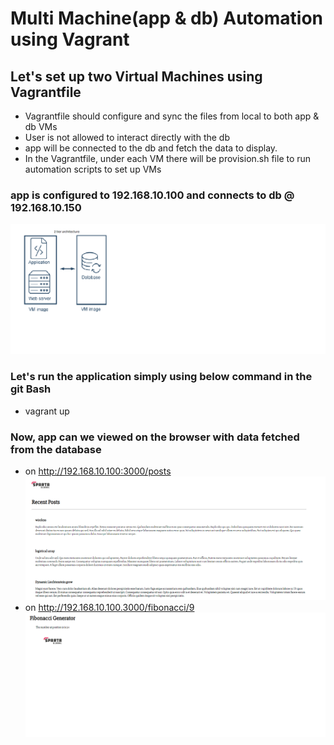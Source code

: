 # Multi Machine(app & db) Automation using Vagrant
## Let's set up two Virtual Machines using Vagrantfile
* Vagrantfile should configure and sync the files from local to both app & db VMs
* User is not allowed to interact directly with the db
* app will be connected to the db and fetch the data to display.
* In the Vagrantfile, under each VM there will be provision.sh file to run automation scripts to set up VMs

### app is configured to 192.168.10.100 and connects to db @ 192.168.10.150
![](architecture.png)

### Let's run the application simply using below command in the git Bash
* vagrant up

### Now, app can we viewed on the browser with data fetched from the database
- on http://192.168.10.100:3000/posts
![](posts.png)
- on http://192.168.10.100.3000/fibonacci/9
![](fibonacci.png)
